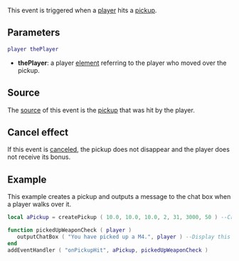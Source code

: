 This event is triggered when a [player](/docs/player.md "wikilink") hits a [pickup](/docs/pickup.md "wikilink").

Parameters
----------

``` lua
player thePlayer
```

-   **thePlayer**: a player [element](/docs/element.md "wikilink") referring to the player who moved over the pickup.

Source
------

The [source](/docs/event_system#event_source.md "wikilink") of this event is the [pickup](/docs/pickup.md "wikilink") that was hit by the player.

Cancel effect
-------------

If this event is [canceled](/docs/event_system#canceling.md "wikilink"), the pickup does not disappear and the player does not receive its bonus.

Example
-------

This example creates a pickup and outputs a message to the chat box when a player walks over it.

``` lua
local aPickup = createPickup ( 10.0, 10.0, 10.0, 2, 31, 3000, 50 ) --Create an M4 weapon pickup when script starts

function pickedUpWeaponCheck ( player )
   outputChatBox ( "You have picked up a M4.", player ) --Display this message in the chat box
end
addEventHandler ( "onPickupHit", aPickup, pickedUpWeaponCheck )
```
